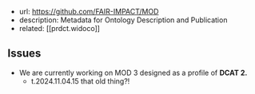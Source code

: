 
- url: https://github.com/FAIR-IMPACT/MOD
- description: Metadata for Ontology Description and Publication
- related: [[prdct.widoco]]

## Issues

- We are currently working on MOD 3 designed as a profile of **DCAT 2.**
  - t.2024.11.04.15 that old thing?!